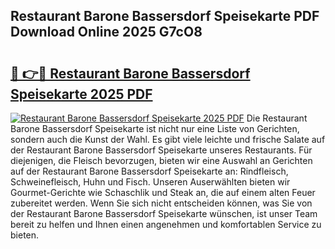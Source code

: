 ## Restaurant Barone Bassersdorf Speisekarte PDF Download Online 2025 G7cO8

# <h2><a href="http://gca9cy5.nevu.top/?p=Restaurant+Barone+Bassersdorf+Speisekarte">🔗 👉🔴 Restaurant Barone Bassersdorf Speisekarte 2025 PDF</a></h2>

[![Restaurant Barone Bassersdorf Speisekarte 2025 PDF](https://i.imgur.com/dBaPXMq.png)](http://gca9cy5.nevu.top/?p=Restaurant+Barone+Bassersdorf+Speisekarte)
Die Restaurant Barone Bassersdorf Speisekarte ist nicht nur eine Liste von Gerichten, sondern auch die Kunst der Wahl. Es gibt viele leichte und frische Salate auf der Restaurant Barone Bassersdorf Speisekarte unseres Restaurants. Für diejenigen, die Fleisch bevorzugen, bieten wir eine Auswahl an Gerichten auf der Restaurant Barone Bassersdorf Speisekarte an: Rindfleisch, Schweinefleisch, Huhn und Fisch. Unseren Auserwählten bieten wir Gourmet-Gerichte wie Schaschlik und Steak an, die auf einem alten Feuer zubereitet werden. Wenn Sie sich nicht entscheiden können, was Sie von der Restaurant Barone Bassersdorf Speisekarte wünschen, ist unser Team bereit zu helfen und Ihnen einen angenehmen und komfortablen Service zu bieten.
